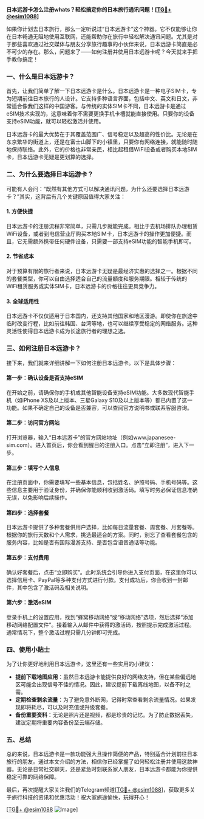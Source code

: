 **日本远游卡怎么注册whats？轻松搞定你的日本旅行通讯问题！[[TG💪+ @esim1088](https://t.me/s/esim1088)]**

如果你计划去日本旅行，那么一定听说过“日本远游卡”这个神器。它不仅能够让你在日本畅通无阻地使用互联网，还能帮助你在旅行中轻松解决通讯问题。尤其是对于那些喜欢通过社交媒体与朋友分享旅行趣事的小伙伴来说，日本远游卡简直是必不可少的存在。那么，问题来了——如何注册并使用日本远游卡呢？今天就来手把手教你搞定！

### 一、什么是日本远游卡？

首先，让我们简单了解一下日本远游卡是什么。日本远游卡是一种电子SIM卡，专为短期前往日本旅行的人设计。它支持多种语言界面，包括中文、英文和日文，非常适合像我们这样的中国游客。与传统的实体SIM卡不同，日本远游卡是通过eSIM技术实现的，这意味着你不需要更换手机卡槽就能直接使用。只要你的设备支持eSIM功能，就可以轻松激活并使用。

日本远游卡的最大优势在于其覆盖范围广、信号稳定以及超高的性价比。无论是在东京繁华的街道上，还是在富士山脚下的小镇里，只要你有网络连接，就能随时随地保持联络。此外，它的价格也非常亲民，相比起租借WiFi设备或者购买本地SIM卡，日本远游卡无疑是更划算的选择。

### 二、为什么要选择日本远游卡？

可能有人会问：“既然有其他方式可以解决通讯问题，为什么还要选择日本远游卡？”其实，这背后有几个关键原因值得大家关注：

#### 1. **方便快捷**
   日本远游卡的注册流程非常简单，只需几步就能完成。相比于去机场排队办理租赁WiFi设备，或者到电信营业厅购买本地SIM卡，日本远游卡的操作更加便捷。而且，它无需额外携带任何硬件设备，只需要一部支持eSIM功能的智能手机即可。

#### 2. **节省成本**
   对于预算有限的旅行者来说，日本远游卡无疑是最经济实惠的选择之一。根据不同的套餐类型，你可以自由选择适合自己的流量额度和服务期限。相较于传统的WiFi租赁服务或实体SIM卡，日本远游卡的价格往往更具竞争力。

#### 3. **全球适用性**
   日本远游卡不仅仅适用于日本国内，还支持其他国家和地区漫游。即使你在旅途中临时改变行程，比如前往韩国、台湾等地，也可以继续享受稳定的网络服务。这种灵活性使得日本远游卡成为长途旅行者的理想之选。

### 三、如何注册日本远游卡？

接下来，我们就来详细讲解一下如何注册日本远游卡。以下是具体步骤：

#### 第一步：确认设备是否支持eSIM
   在开始之前，请确保你的手机或其他智能设备支持eSIM功能。大多数现代智能手机（如iPhone XS及以上版本、三星Galaxy S10及以上版本等）都已内置了这一功能。如果不确定自己的设备是否兼容，可以查阅官方说明书或联系客服咨询。

#### 第二步：访问官方网站
   打开浏览器，输入“日本远游卡”的官方网站地址（例如www.japanesee-sim.com）。进入首页后，你会看到醒目的注册入口。点击“立即注册”，进入下一步。

#### 第三步：填写个人信息
   在注册页面中，你需要填写一些基本信息，包括姓名、护照号码、手机号码等。这些信息主要用于验证身份，并确保你能顺利收到激活码。填写时务必保证信息准确无误，以免影响后续操作。

#### 第四步：选择套餐
   日本远游卡提供了多种套餐供用户选择，比如每日流量套餐、周套餐、月套餐等。根据你的旅行天数和个人需求，挑选最适合的方案。同时，别忘了查看套餐包含的服务内容，比如是否有国际漫游支持、是否包含语音通话等功能。

#### 第五步：支付费用
   确认好套餐后，点击“立即购买”。此时系统会引导你进入支付页面，在这里你可以选择信用卡、PayPal等多种支付方式进行付款。支付成功后，你会收到一封邮件，其中包含了激活码及相关说明。

#### 第六步：激活eSIM
   登录手机上的设置应用，找到“蜂窝移动网络”或“移动网络”选项，然后选择“添加移动网络配置文件”。接着输入从邮件中获得的激活码，按照提示完成激活过程。通常情况下，整个激活过程只需几分钟即可完成。

### 四、使用小贴士

为了让你更好地利用日本远游卡，这里还有一些实用的小建议：

- **提前下载地图应用**：虽然日本远游卡能提供良好的网络支持，但在某些偏远地区可能会出现信号不佳的情况。因此，建议提前下载离线地图，以备不时之需。
- **定期检查剩余流量**：为了避免意外断网，记得时常查看剩余流量情况。如果发现即将耗尽，可以及时充值或升级套餐。
- **备份重要资料**：无论是照片还是视频，都是珍贵的记忆。为了防止数据丢失，建议定期将重要内容备份至云端存储。

### 五、总结

总的来说，日本远游卡是一款功能强大且操作简便的产品，特别适合计划前往日本旅行的朋友。通过本文介绍的方法，相信你已经掌握了如何轻松注册并使用这款神器。无论是日常社交聊天，还是紧急时刻联系家人朋友，日本远游卡都能为你提供稳定可靠的网络保障。

最后，再次提醒大家关注我们的Telegram频道[[TG💪+ @esim1088](https://t.me/s/esim1088)]，获取更多关于旅行科技的资讯和优惠活动！祝大家旅途愉快，玩得开心！

[[TG💪+ @esim1088](https://t.me/s/esim1088) ![Image](https://i.postimg.cc/4NQfJmqS/Snipaste-2025-05-13-00-14-12.png)]